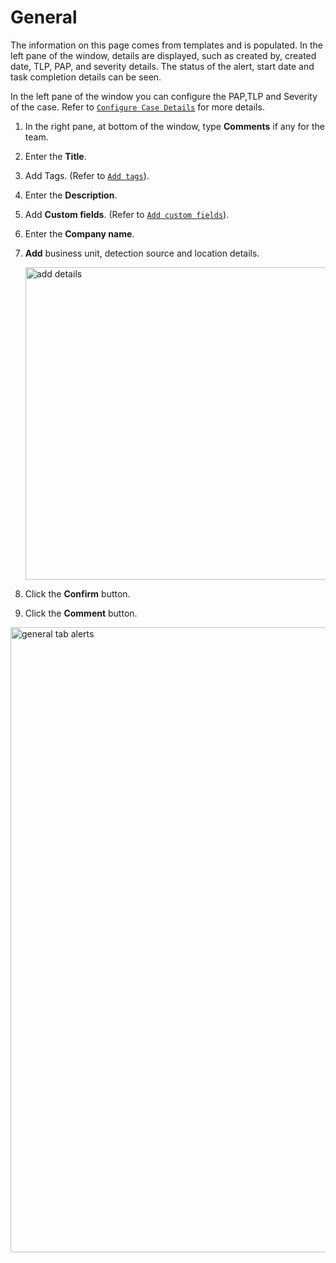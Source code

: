 # General 

The information on this page comes from templates and is populated. In the left pane of the window, details are displayed, such as created by, created date, TLP, PAP, and severity details. The status of the alert, start date and task completion details can be seen. 

In the left pane of the window you can configure the PAP,TLP and Severity of the case. 
Refer to [`Configure Case Details`](../cases-description/configure-pap-tlp-severity.md) for more details. 

1. In the right pane, at bottom of the window, type **Comments** if any for the team. 
1. Enter the **Title**.
1. Add Tags. (Refer to [`Add tags`](../cases/adding_to_a_case.md#add-tags)).
1. Enter the **Description**. 
1. Add **Custom fields**. (Refer to [`Add custom fields`](../cases-description/add-custom-fields.md)).
1. Enter the **Company name**. 
1. **Add** business unit, detection source and location details. 

    <img src="/thehive/images/user-guides/analyst-corner/cases-description/cases-description-add-details.png" alt="add details" width="500" height="500"/>
    
1. Click the **Confirm** button. 
1. Click the **Comment** button. 

<img src="/thehive/images/user-guides/analyst-corner/cases-description/cases-description-go-to-details-page.png" alt="general tab alerts" width="1000" height="1000"/>